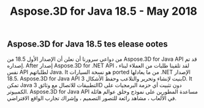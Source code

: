 ﻿---
title: Aspose.3D for Java 18.5 - May 2018
type: docs
weight: 80
url: /ar/java/aspose-3d-for-java-18-5-may-2018/
---
## **Aspose.3D for Java 18.5 tes elease ootes**
من دواعي سرورنا أن نعلن أن الإصدار الأول 18.5 من Aspose.3D for Java API قد تم إصداره. After إصدار Aspose.3D for .NET API ، لقد تلقينا طلبات من العملاء لبناء نفس API لطلباتهم Java. It هو نسخة السيارات ported من ما يعادلها .NET الإصدار 18.5. Aspose.3D for Java API بنيت لإنشاء وتحرير والتلاعب وحفظ الأشكال 3D. It تمكن Java التطبيقات للاتصال مع وثائق 3D دون تثبيت أي حزمة البرمجيات على الكمبيوتر. Aspose.3D for Java API مساعدة المطورين على نموذج وخلق عوالم هائلة في الألعاب ، مشاهد رائعة للتصور التصميم ، وإشراك تجارب الواقع الافتراضي.
